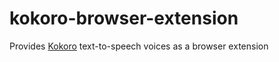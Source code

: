 # kokoro-browser-extension
Provides [Kokoro](https://huggingface.co/hexgrad/Kokoro-82M) text-to-speech voices as a browser extension
